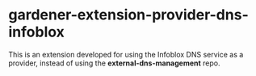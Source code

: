 # gardener-extension-provider-dns-infoblox

This is an extension developed for using the Infoblox DNS service as a provider, instead of using the **external-dns-management** repo.

